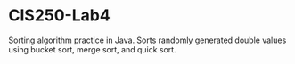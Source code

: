 # CIS250-Lab4
Sorting algorithm practice in Java. Sorts randomly generated double values using bucket sort, merge sort, and quick sort.
